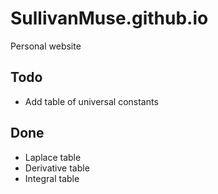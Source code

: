 # SullivanMuse.github.io

Personal website

## Todo

- Add table of universal constants

## Done

- Laplace table
- Derivative table
- Integral table
